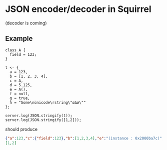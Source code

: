 # JSON encoder/decoder in Squirrel
 
(decoder is coming)

## Example

```squirrel
class A {
  field = 123;
}

t <- {
  a = 123,
  b = [1, 2, 3, 4],
  c = A,
  d = 5.125,
  e = A(),
  f = null,
  g = true,
  h = "Some\nùnicode\rstring\"ø∆ø\""
};

server.log(JSON.stringify(t));
server.log(JSON.stringify([1,2]));
```

should produce
 
```json
{"a":123,"c":{"field":123},"b":[1,2,3,4],"e":"(instance : 0x2000ba7c)","d":5.125,"g":true,"f":null,"h":"Some\nùnicode\rstring\"ø∆ø\""}
[1,2]
```
